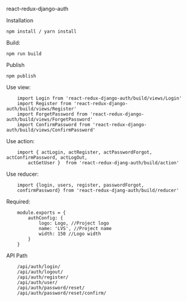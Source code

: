 react-redux-django-auth

Installation
````
npm install / yarn install
````

Build:
````
npm run build 
````

Publish
```
npm publish
```

Use view: 
```
    import Login from 'react-redux-django-auth/build/views/Login'
    import Register from 'react-redux-django-auth/build/views/Register'
    import ForgetPassword from 'react-redux-django-auth/build/views/ForgetPassword'
    import ConfirmPassword from 'react-redux-django-auth/build/views/ConfirmPassword'
```

Use action:
```
    import { actLogin, actRegister, actPasswordForgot, actConfirmPassword, actLogOut, 
        actGetUser }  from 'react-redux-djang-auth/build/action'
```

Use reducer: 
```
    import {login, users, register, passwordForgot, 
    confirmPassword} from 'react-redux-djang-auth/build/reducer'
```

Required: 
```
    module.exports = {
        authConfig: {
            logo: Logo, //Project logo
            name: 'LVS', //Project name 
            width: 150 //Logo width
        }
    } 
```

API Path

```
    /api/auth/login/
    /api/auth/logout/
    /api/auth/register/
    /api/auth/user/
    /api/auth/password/reset/
    /api/auth/password/reset/confirm/
```